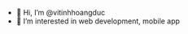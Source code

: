 - 👋 Hi, I’m @vitinhhoangduc
- 👀 I’m interested in web development, mobile app
<!---
vitinhhoangduc/vitinhhoangduc is a ✨ special ✨ repository because its `README.md` (this file) appears on your GitHub profile.
You can click the Preview link to take a look at your changes.
--->
